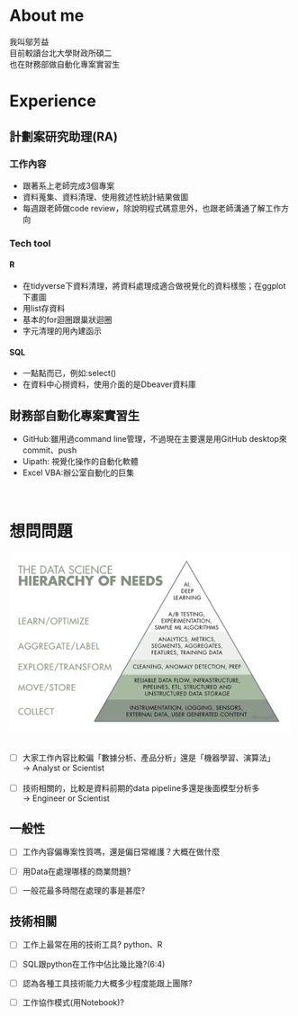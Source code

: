 # About me
我叫鄔芳益<br>
目前較讀台北大學財政所碩二<br>
也在財務部做自動化專案實習生
# Experience
## 計劃案研究助理(RA)
### 工作內容
- 跟著系上老師完成3個專案
- 資料蒐集、資料清理、使用敘述性統計結果做圖
- 每週跟老師做code review，除說明程式碼意思外，也跟老師溝通了解工作方向

### Tech tool
#### R
- 在tidyverse下資料清理，將資料處理成適合做視覺化的資料樣態；在ggplot下畫圖
- 用list存資料
- 基本的for迴圈跟巢狀迴圈
- 字元清理的用內建函示

#### SQL
- 一點點而已，例如:select()
- 在資料中心撈資料，使用介面的是Dbeaver資料庫

## 財務部自動化專案實習生
- GitHub:雖用過command line管理，不過現在主要還是用GitHub desktop來commit、push
- Uipath: 視覺化操作的自動化軟體
- Excel VBA:辦公室自動化的巨集
<br><br><br>

# 想問問題
<img src="./picture/DS需求三角形.png" width="500" ><br><br>
- [ ] 大家工作內容比較偏「數據分析、產品分析」還是「機器學習、演算法」<br>
&rarr; Analyst or Scientist<br><br>
- [ ] 技術相關的，比較是資料前期的data pipeline多還是後面模型分析多<br>
&rarr; Engineer or Scientist

## 一般性
- [ ] 工作內容偏專案性質嗎，還是偏日常維護？大概在做什麼
- [ ] 用Data在處理哪樣的商業問題?<br>
- [ ] 一般花最多時間在處理的事是甚麼?


## 技術相關
- [ ] 工作上最常在用的技術工具? python、R<br>
- [ ] SQL跟python在工作中佔比幾比幾?(6:4)
- [ ] 認為各種工具技術能力大概多少程度能跟上團隊?
- [ ] 工作協作模式(用Notebook)?


